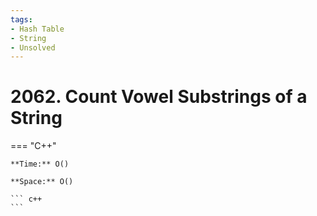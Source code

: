 ```yaml
---
tags:
- Hash Table
- String
- Unsolved
---
```



# 2062. Count Vowel Substrings of a String

=== "C++"

    **Time:** O()

    **Space:** O()

    ``` c++
    ```